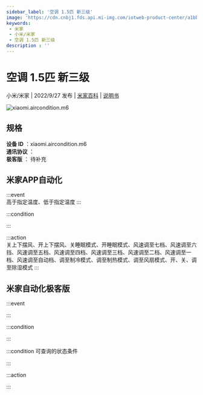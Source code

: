 ```yaml
---
sidebar_label: '空调 1.5匹 新三级'
image: 'https://cdn.cnbj1.fds.api.mi-img.com/iotweb-product-center/a1bb02bcc5fe814537938e45d6f56835_1662117693499.png?GalaxyAccessKeyId=AKVGLQWBOVIRQ3XLEW&Expires=9223372036854775807&Signature=i/kK7FvqL+I8YnFywvvewIY1T9A='
keywords: 
 - 米家
 - 小米/米家
 - 空调 1.5匹 新三级
description : ''
---
```

# 空调 1.5匹 新三级

小米/米家 | 2022/9/27 发布 | [米家百科](https://home.mi.com/webapp/content/baike/product/index.html?model=xiaomi.aircondition.m6) | [说明书](https://home.mi.com/views/introduction.html?model=xiaomi.aircondition.m6&region=cn)

![xiaomi.aircondition.m6](https://cdn.cnbj1.fds.api.mi-img.com/iotweb-product-center/a1bb02bcc5fe814537938e45d6f56835_1662117693499.png?GalaxyAccessKeyId=AKVGLQWBOVIRQ3XLEW&Expires=9223372036854775807&Signature=i/kK7FvqL+I8YnFywvvewIY1T9A=)

## 规格  
> 
**设备 ID** ：xiaomi.aircondition.m6  
**通讯协议** ：  
**极客版**  ： 待补充 


## 米家APP自动化  

:::event  
高于指定温度、低于指定温度
:::

:::condition  

:::

:::action   
关上下摆风、开上下摆风、关睡眠模式、开睡眠模式、风速调至七档、风速调至六挡、风速调至五档、风速调至四档、风速调至三档、风速调至二档、风速调至一档、风速调至自动档、调至制冷模式、调至制热模式、调至风扇模式、开、关、调至除湿模式
:::

## 米家自动化极客版  

:::event  

:::

:::condition  

:::

:::condition 可查询的状态条件  

:::

:::action  

:::

        
